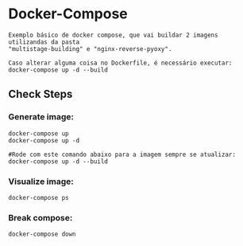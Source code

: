 # Docker-Compose
    Exemplo básico de docker compose, que vai buildar 2 imagens utilizandas da pasta 
    "multistage-building" e "nginx-reverse-pyoxy".

    Caso alterar alguma coisa no Dockerfile, é necessário executar:
    docker-compose up -d --build
## Check Steps

### Generate image:
    docker-compose up
    docker-compose up -d
    
    #Rode com este comando abaixo para a imagem sempre se atualizar:
    docker-compose up -d --build

### Visualize image:
    docker-compose ps

### Break compose:
    docker-compose down
